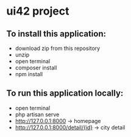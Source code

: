 # ui42 project

## To install this application:

- download zip from this repository
- unzip
- open terminal
- composer install
- npm install

## To run this application locally:

- open terminal
- php artisan serve
- http://127.0.0.1:8000 -> homepage
- http://127.0.0.1:8000/detail/{id} -> city detail
